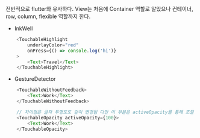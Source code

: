 전반적으로 flutter와 유사하다.
View는 처음에 Container 역할로 알았으나 컨테이너, row, column, flexible 역할까지 한다.

* InkWell
```javascript
    <TouchableHighlight
        underlayColor="red"
        onPress={() => console.log('hi')}
    >
        <Text>Travel</Text>
    </TouchableHighlight>
```

* GestureDetector
```javascript
    <TouchableWithoutFeedback>
        <Text>Work</Text>
    </TouchableWithoutFeedback>
```

```javascript
    // 차이점은 글자 투명도도 같이 변경됨 다만 이 부분은 activeOpacity를 통해 조절 가능
    <TouchableOpacity activeOpacity={100}>
        <Text>Work</Text>
    </TouchableOpacity>
```